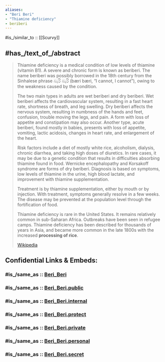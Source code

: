 ```yaml
---
aliases:
- "Beri Beri"
- "Thiamine deficiency"
- beriberi
---
```


#is_/similar_to :: [[Scurvy]] 

## #has_/text_of_/abstract 

> Thiamine deficiency is a medical condition of low levels of thiamine (vitamin B1). 
> A severe and chronic form is known as beriberi. 
> The name beriberi was possibly borrowed in the 18th century from the Sinhalese phrase බැරි බැරි 
> (bæri bæri, “I cannot, I cannot”), owing to the weakness caused by the condition. 
> 
> The two main types in adults are wet beriberi and dry beriberi. 
> Wet beriberi affects the cardiovascular system, resulting in a fast heart rate, shortness of breath, 
> and leg swelling. 
> Dry beriberi affects the nervous system, resulting in numbness of the hands and feet, 
> confusion, trouble moving the legs, and pain. 
> A form with loss of appetite and constipation may also occur. 
> Another type, acute beriberi, found mostly in babies, presents with loss of appetite, 
> vomiting, lactic acidosis, changes in heart rate, and enlargement of the heart.
>
> Risk factors include a diet of mostly white rice, alcoholism, dialysis, chronic diarrhea, 
> and taking high doses of diuretics. 
> In rare cases, it may be due to a genetic condition 
> that results in difficulties absorbing thiamine found in food. 
> Wernicke encephalopathy and Korsakoff syndrome are forms of dry beriberi. 
> Diagnosis is based on symptoms, low levels of thiamine in the urine, high blood lactate, 
> and improvement with thiamine supplementation.
>
> Treatment is by thiamine supplementation, either by mouth or by injection. 
> With treatment, symptoms generally resolve in a few weeks. 
> The disease may be prevented at the population level through the fortification of food.
>
> Thiamine deficiency is rare in the United States. It remains relatively common in sub-Saharan Africa. 
> Outbreaks have been seen in refugee camps. 
> Thiamine deficiency has been described for thousands of years in Asia, 
> and became more common in the late 1800s with the increased __processing of rice__.
>
> [Wikipedia](https://en.wikipedia.org/wiki/Thiamine%20deficiency) 


## Confidential Links & Embeds: 

### #is_/same_as :: [Beri_Beri](/_Standards/bio/Metabolism/Nutrition/Vitamin/Beri_Beri.md) 

### #is_/same_as :: [Beri_Beri.public](/_public/bio/Metabolism/Nutrition/Vitamin/Beri_Beri.public.md) 

### #is_/same_as :: [Beri_Beri.internal](/_internal/bio/Metabolism/Nutrition/Vitamin/Beri_Beri.internal.md) 

### #is_/same_as :: [Beri_Beri.protect](/_protect/bio/Metabolism/Nutrition/Vitamin/Beri_Beri.protect.md) 

### #is_/same_as :: [Beri_Beri.private](/_private/bio/Metabolism/Nutrition/Vitamin/Beri_Beri.private.md) 

### #is_/same_as :: [Beri_Beri.personal](/_personal/bio/Metabolism/Nutrition/Vitamin/Beri_Beri.personal.md) 

### #is_/same_as :: [Beri_Beri.secret](/_secret/bio/Metabolism/Nutrition/Vitamin/Beri_Beri.secret.md)

